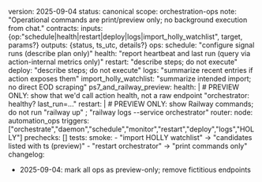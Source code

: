 version: 2025-09-04
status: canonical
scope: orchestration-ops
note: "Operational commands are print/preview only; no background execution from chat."
contracts:
  inputs: {op:"schedule|health|restart|deploy|logs|import_holly_watchlist", target, params?}
  outputs: {status, ts_utc, details?}
ops:
  schedule: "configure signal runs (describe plan only)"
  health: "report heartbeat and last run (query via action-internal metrics only)"
  restart: "describe steps; do not execute"
  deploy: "describe steps; do not execute"
  logs: "summarize recent entries if action exposes them"
  import_holly_watchlist: "summarize intended import; no direct EOD scraping"
ps7_and_railway_preview:
  health: |
    # PREVIEW ONLY: show that we'd call action health, not a raw endpoint
    "orchestrator: healthy? last_run=..."
  restart: |
    # PREVIEW ONLY: show Railway commands; do not run
    "railway up" ; "railway logs --service orchestrator"
router:
  node: automation_ops
  triggers: ["orchestrate","daemon","schedule","monitor","restart","deploy","logs","HOLLY"]
  prechecks: []
tests:
  smoke:
    - "import HOLLY watchlist" -> "candidates listed with ts (preview)"
    - "restart orchestrator" -> "print commands only"
changelog:
  - 2025-09-04: mark all ops as preview-only; remove fictitious endpoints
